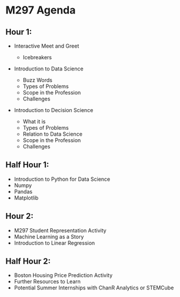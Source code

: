 #  M297 Agenda 

## Hour 1: 

- Interactive Meet and Greet 
	- Icebreakers 

- Introduction to Data Science  
	- Buzz Words 
	- Types of Problems 
	- Scope in the Profession 
	- Challenges 

- Introduction to Decision Science 
	- What it is
	- Types of Problems 
	- Relation to Data Science 
	- Scope in the Profession
	- Challenges 


## Half Hour 1:  

- Introduction to Python for Data Science  
- Numpy 
- Pandas 
- Matplotlib 

## Hour 2: 

- M297 Student Representation Activity 
- Machine Learning as a Story 
- Introduction to Linear Regression 


## Half Hour 2:
- Boston Housing Price Prediction Activity 
- Further Resources to Learn 
- Potential Summer Internships with ChanR Analytics or STEMCube 